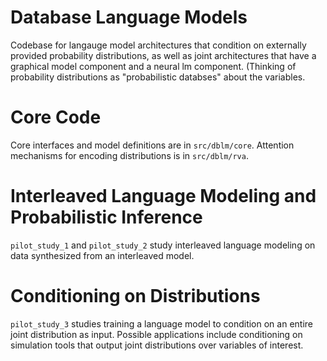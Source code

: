 # Database Language Models

Codebase for langauge model architectures that condition on externally provided probability distributions, as well as joint architectures that have a graphical model component and a neural lm component. (Thinking of probability distributions as "probabilistic databses" about the variables.

# Core Code
Core interfaces and model definitions are in `src/dblm/core`. Attention mechanisms for encoding distributions is in `src/dblm/rva`.

# Interleaved Language Modeling and Probabilistic Inference
`pilot_study_1` and `pilot_study_2` study interleaved language modeling on data synthesized from an interleaved model.

# Conditioning on Distributions
`pilot_study_3` studies training a language model to condition on an entire joint distribution as input. Possible applications include conditioning on simulation tools that output joint distributions over variables of interest.
